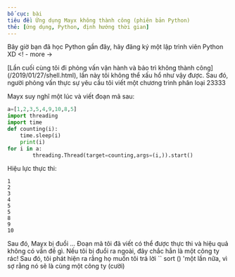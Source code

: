 ```yaml
---
bố cục: bài
tiêu đề: Ứng dụng Mayx không thành công (phiên bản Python)
thẻ: [ứng dụng, Python, định hướng thời gian]
---
```


Bây giờ bạn đã học Python gần đây, hãy đăng ký một lập trình viên Python XD <! - more ->

[Lần cuối cùng tôi đi phỏng vấn vận hành và bảo trì không thành công] (/2019/01/27/shell.html), lần này tôi không thể xấu hổ như vậy được.
Sau đó, người phỏng vấn thực sự yêu cầu tôi viết một chương trình phân loại 23333

Mayx suy nghĩ một lúc và viết đoạn mã sau:
```python
a=[1,2,3,5,4,9,10,8,5]
import threading
import time
def counting(i):
    time.sleep(i)
    print(i)
for i in a:
        threading.Thread(target=counting,args=(i,)).start()
```
Hiệu lực thực thi:
```
1
2
3
4
5
5
8
9
10
```   
Sau đó, Mayx bị đuổi ...
Đoạn mã tôi đã viết có thể được thực thi và hiệu quả không có vấn đề gì. Nếu tôi bị đuổi ra ngoài, đây chắc hẳn là một công ty rác!
Sau đó, tôi phát hiện ra rằng họ muốn tôi trả lời `` sort () 'một lần nữa, vì sợ rằng nó sẽ là cùng một công ty (cười)

